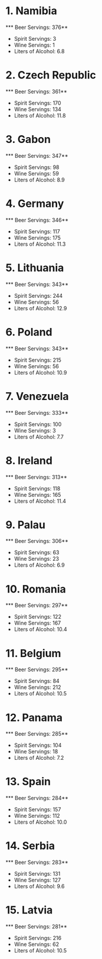 # 1. Namibia 

*** Beer Servings: 376**
 * Spirit Servings: 3
 * Wine Servings: 1
 * Liters of Alcohol: 6.8
 # 2. Czech Republic 

*** Beer Servings: 361**
 * Spirit Servings: 170
 * Wine Servings: 134
 * Liters of Alcohol: 11.8
 # 3. Gabon 

*** Beer Servings: 347**
 * Spirit Servings: 98
 * Wine Servings: 59
 * Liters of Alcohol: 8.9
 # 4. Germany 

*** Beer Servings: 346**
 * Spirit Servings: 117
 * Wine Servings: 175
 * Liters of Alcohol: 11.3
 # 5. Lithuania 

*** Beer Servings: 343**
 * Spirit Servings: 244
 * Wine Servings: 56
 * Liters of Alcohol: 12.9
 # 6. Poland 

*** Beer Servings: 343**
 * Spirit Servings: 215
 * Wine Servings: 56
 * Liters of Alcohol: 10.9
 # 7. Venezuela 

*** Beer Servings: 333**
 * Spirit Servings: 100
 * Wine Servings: 3
 * Liters of Alcohol: 7.7
 # 8. Ireland 

*** Beer Servings: 313**
 * Spirit Servings: 118
 * Wine Servings: 165
 * Liters of Alcohol: 11.4
 # 9. Palau 

*** Beer Servings: 306**
 * Spirit Servings: 63
 * Wine Servings: 23
 * Liters of Alcohol: 6.9
 # 10. Romania 

*** Beer Servings: 297**
 * Spirit Servings: 122
 * Wine Servings: 167
 * Liters of Alcohol: 10.4
 # 11. Belgium 

*** Beer Servings: 295**
 * Spirit Servings: 84
 * Wine Servings: 212
 * Liters of Alcohol: 10.5
 # 12. Panama 

*** Beer Servings: 285**
 * Spirit Servings: 104
 * Wine Servings: 18
 * Liters of Alcohol: 7.2
 # 13. Spain 

*** Beer Servings: 284**
 * Spirit Servings: 157
 * Wine Servings: 112
 * Liters of Alcohol: 10.0
 # 14. Serbia 

*** Beer Servings: 283**
 * Spirit Servings: 131
 * Wine Servings: 127
 * Liters of Alcohol: 9.6
 # 15. Latvia 

*** Beer Servings: 281**
 * Spirit Servings: 216
 * Wine Servings: 62
 * Liters of Alcohol: 10.5
 